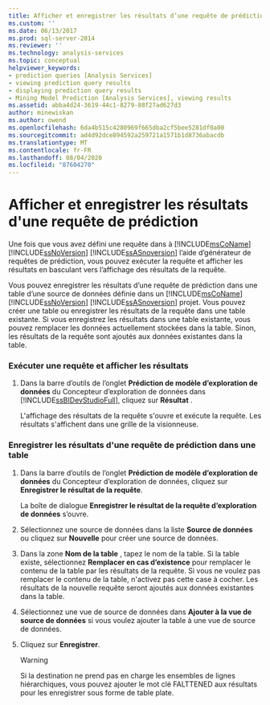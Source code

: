 ```yaml
---
title: Afficher et enregistrer les résultats d’une requête de prédiction | Microsoft Docs
ms.custom: ''
ms.date: 06/13/2017
ms.prod: sql-server-2014
ms.reviewer: ''
ms.technology: analysis-services
ms.topic: conceptual
helpviewer_keywords:
- prediction queries [Analysis Services]
- viewing prediction query results
- displaying prediction query results
- Mining Model Prediction [Analysis Services], viewing results
ms.assetid: abba4d24-3619-44c1-8279-88f27ad627d3
author: minewiskan
ms.author: owend
ms.openlocfilehash: 6da4b515c4280969f665dba2cf5bee5281df0a00
ms.sourcegitcommit: ad4d92dce894592a259721a1571b1d8736abacdb
ms.translationtype: MT
ms.contentlocale: fr-FR
ms.lasthandoff: 08/04/2020
ms.locfileid: "87604270"
---
```

# <a name="view-and-save-the-results-of-a-prediction-query"></a>Afficher et enregistrer les résultats d'une requête de prédiction
  Une fois que vous avez défini une requête dans à [!INCLUDE[msCoName](../../includes/msconame-md.md)] [!INCLUDE[ssNoVersion](../../includes/ssnoversion-md.md)] [!INCLUDE[ssASnoversion](../../includes/ssasnoversion-md.md)] l’aide d’générateur de requêtes de prédiction, vous pouvez exécuter la requête et afficher les résultats en basculant vers l’affichage des résultats de la requête.  
  
 Vous pouvez enregistrer les résultats d’une requête de prédiction dans une table d’une source de données définie dans un [!INCLUDE[msCoName](../../includes/msconame-md.md)] [!INCLUDE[ssNoVersion](../../includes/ssnoversion-md.md)] [!INCLUDE[ssASnoversion](../../includes/ssasnoversion-md.md)] projet. Vous pouvez créer une table ou enregistrer les résultats de la requête dans une table existante. Si vous enregistrez les résultats dans une table existante, vous pouvez remplacer les données actuellement stockées dans la table. Sinon, les résultats de la requête sont ajoutés aux données existantes dans la table.  
  
### <a name="run-a-query-and-view-the-results"></a>Exécuter une requête et afficher les résultats  
  
1.  Dans la barre d’outils de l’onglet **Prédiction de modèle d’exploration de données** du Concepteur d’exploration de données dans [!INCLUDE[ssBIDevStudioFull](../../includes/ssbidevstudiofull-md.md)], cliquez sur **Résultat** .  
  
     L'affichage des résultats de la requête s'ouvre et exécute la requête. Les résultats s'affichent dans une grille de la visionneuse.  
  
### <a name="save-the-results-of-a-prediction-query-to-a-table"></a>Enregistrer les résultats d'une requête de prédiction dans une table  
  
1.  Dans la barre d’outils de l’onglet **Prédiction de modèle d’exploration de données** du Concepteur d’exploration de données, cliquez sur **Enregistrer le résultat de la requête**.  
  
     La boîte de dialogue **Enregistrer le résultat de la requête d’exploration de données** s’ouvre.  
  
2.  Sélectionnez une source de données dans la liste **Source de données** ou cliquez sur **Nouvelle** pour créer une source de données.  
  
3.  Dans la zone **Nom de la table** , tapez le nom de la table. Si la table existe, sélectionnez **Remplacer en cas d’existence** pour remplacer le contenu de la table par les résultats de la requête. Si vous ne voulez pas remplacer le contenu de la table, n'activez pas cette case à cocher. Les résultats de la nouvelle requête seront ajoutés aux données existantes dans la table.  
  
4.  Sélectionnez une vue de source de données dans **Ajouter à la vue de source de données** si vous voulez ajouter la table à une vue de source de données.  
  
5.  Cliquez sur **Enregistrer**.  
  
    > [!WARNING]  
    >  Si la destination ne prend pas en charge les ensembles de lignes hiérarchiques, vous pouvez ajouter le mot clé FALTTENED aux résultats pour les enregistrer sous forme de table plate.  
  
  
